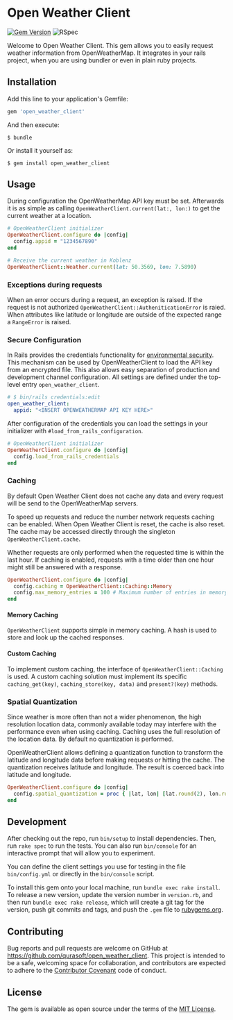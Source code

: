# Open Weather Client

[![Gem Version](https://badge.fury.io/rb/open_weather_client.svg)](https://badge.fury.io/rb/open_weather_client)
![RSpec](https://github.com/qurasoft/open_weather_client/actions/workflows/ruby.yml/badge.svg)

Welcome to Open Weather Client. This gem allows you to easily request weather information from OpenWeatherMap.
It integrates in your rails project, when you are using bundler or even in plain ruby projects.

## Installation

Add this line to your application's Gemfile:

```ruby
gem 'open_weather_client'
```

And then execute:

    $ bundle

Or install it yourself as:

    $ gem install open_weather_client

## Usage
During configuration the OpenWeatherMap API key must be set. Afterwards it is as simple as calling `OpenWeatherClient.current(lat:, lon:)` to get the current weather at a location.

```ruby
# OpenWeatherClient initializer
OpenWeatherClient.configure do |config|
  config.appid = "1234567890"
end

# Receive the current weather in Koblenz
OpenWeatherClient::Weather.current(lat: 50.3569, lon: 7.5890)
```

### Exceptions during requests
When an error occurs during a request, an exception is raised.
If the request is not authorized `OpenWeatherClient::AutheniticationError` is raied.
When attributes like latitude or longitude are outside of the expected range a `RangeError` is raised.

### Secure Configuration
In Rails provides the credentials functionality for [environmental security](https://edgeguides.rubyonrails.org/security.html#environmental-security). This mechanism can be used by OpenWeatherClient to load the API key from an encrypted file. This also allows easy separation of production and development channel configuration.
All settings are defined under the top-level entry `open_weather_client`.
```yaml
# $ bin/rails credentials:edit
open_weather_client:
  appid: "<INSERT OPENWEATHERMAP API KEY HERE>"
```

After configuration of the credentials you can load the settings in your initializer with `#load_from_rails_configuration`.

```ruby
# OpenWeatherClient initializer
OpenWeatherClient.configure do |config|
  config.load_from_rails_credentials
end
```

### Caching
By default Open Weather Client does not cache any data and every request will be send to the OpenWeatherMap servers.

To speed up requests and reduce the number network requests caching can be enabled.
When Open Weather Client is reset, the cache is also reset.
The cache may be accessed directly through the singleton `OpenWeatherClient.cache`.

Whether requests are only performed when the requested time is within the last hour.
If caching is enabled, requests with a time older than one hour might still be answered with a response.

```ruby
OpenWeatherClient.configure do |config|
  config.caching = OpenWeatherClient::Caching::Memory
  config.max_memory_entries = 100 # Maximum number of entries in memory cache
end
```

#### Memory Caching
`OpenWeatherClient` supports simple in memory caching.
A hash is used to store and look up the cached responses.

#### Custom Caching
To implement custom caching, the interface of `OpenWeatherClient::Caching` is used.
A custom caching solution must implement its specific `caching_get(key)`, `caching_store(key, data)` and `present?(key)` methods.

### Spatial Quantization
Since weather is more often than not a wider phenomenon, the high resolution location data, commonly available today may interfere with the performance even when using caching.
Caching uses the full resolution of the location data.
By default no quantization is performed.

OpenWeatherClient allows defining a quantization function to transform the latitude and longitude data before making requests or hitting the cache.
The quantization receives latitude and longitude.
The result is coerced back into latitude and longitude.

```ruby
OpenWeatherClient.configure do |config|
  config.spatial_quantization = proc { |lat, lon| [lat.round(2), lon.round(2)] }
end
```

## Development

After checking out the repo, run `bin/setup` to install dependencies. Then, run `rake spec` to run the tests. You can also run `bin/console` for an interactive prompt that will allow you to experiment.

You can define the client settings you use for testing in the file `bin/config.yml` or directly in the `bin/console` script.

To install this gem onto your local machine, run `bundle exec rake install`. To release a new version, update the version number in `version.rb`, and then run `bundle exec rake release`, which will create a git tag for the version, push git commits and tags, and push the `.gem` file to [rubygems.org](https://rubygems.org).

## Contributing

Bug reports and pull requests are welcome on GitHub at https://github.com/qurasoft/open_weather_client. This project is intended to be a safe, welcoming space for collaboration, and contributors are expected to adhere to the [Contributor Covenant](http://contributor-covenant.org) code of conduct.

## License

The gem is available as open source under the terms of the [MIT License](https://opensource.org/licenses/MIT).
